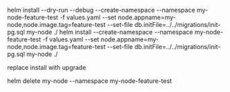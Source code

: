 helm install --dry-run --debug --create-namespace --namespace my-node-feature-test -f values.yaml --set node.appname=my-node,node.image.tag=feature-test --set-file db.initFile=../../migrations/init-pg.sql my-node ./
helm install --create-namespace --namespace my-node-feature-test -f values.yaml --set node.appname=my-node,node.image.tag=feature-test --set-file db.initFile=../../migrations/init-pg.sql my-node ./

replace install with upgrade

helm delete my-node --namespace my-node-feature-test